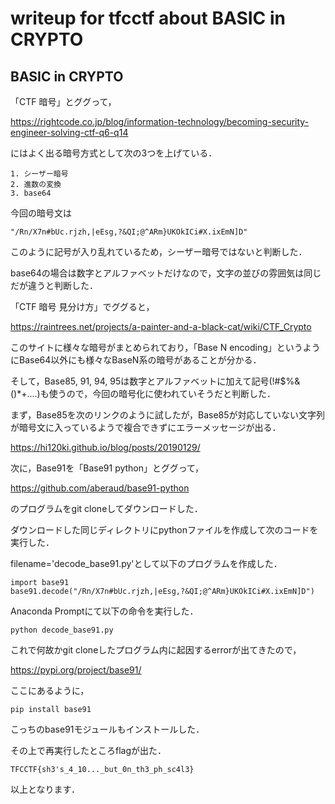 # writeup for tfcctf about BASIC in CRYPTO

## BASIC in CRYPTO
「CTF 暗号」とググって，

https://rightcode.co.jp/blog/information-technology/becoming-security-engineer-solving-ctf-q6-q14

にはよく出る暗号方式として次の3つを上げている．

```
1. シーザー暗号
2. 進数の変換
3. base64
```

今回の暗号文は
```
"/Rn/X7n#bUc.rjzh,|eEsg,?&QI;@^ARm}UKOkICi#X.ixEmN]D"
```
このように記号が入り乱れているため，シーザー暗号ではないと判断した．

base64の場合は数字とアルファベットだけなので，文字の並びの雰囲気は同じだが違うと判断した．

「CTF 暗号 見分け方」でググると，

https://raintrees.net/projects/a-painter-and-a-black-cat/wiki/CTF_Crypto

このサイトに様々な暗号がまとめられており，「Base N encoding」というようにBase64以外にも様々なBaseN系の暗号があることが分かる．

そして，Base85, 91, 94, 95は数字とアルファベットに加えて記号(!#$%&()\*+....)も使うので，今回の暗号化に使われていそうだと判断した．

まず，Base85を次のリンクのように試したが，Base85が対応していない文字列が暗号文に入っているようで複合できずにエラーメッセージが出る．

https://hi120ki.github.io/blog/posts/20190129/

次に，Base91を「Base91 python」とググって，

https://github.com/aberaud/base91-python

のプログラムをgit cloneしてダウンロードした．

ダウンロードした同じディレクトリにpythonファイルを作成して次のコードを実行した．

filename='decode_base91.py'として以下のプログラムを作成した．
```
import base91
base91.decode("/Rn/X7n#bUc.rjzh,|eEsg,?&QI;@^ARm}UKOkICi#X.ixEmN]D") 
```

Anaconda Promptにて以下の命令を実行した．
```
python decode_base91.py
```

これで何故かgit cloneしたプログラム内に起因するerrorが出てきたので，

https://pypi.org/project/base91/

ここにあるように，

```
pip install base91
```
こっちのbase91モジュールもインストールした．

その上で再実行したところflagが出た．

```
TFCCTF{sh3's_4_10..._but_0n_th3_ph_sc4l3}
```

以上となります．
